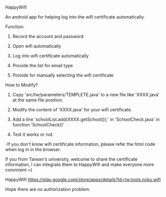 HappyWifi

An android app for helping log into the wifi certificate automatically.
 
Function:

1. Record the account and password

2. Open wifi automatically

3. Log into wifi certificate automatically

4. Provide the list for email type

5. Provide for manually selecting the wifi certificate


How to Modify?

1. Copy 'src/tw/parameters/TEMPLETE.java' to a new file like 'XXXX.java' at the same file position.

2. Modify the content of 'XXXX.java' for your wifi certificate.

3. Add a line 'schoolList.add(XXXX.getSchool());' in 'SchoolCheck.java' in function 'SchoolCheck()'

4. Test it works or not.

-If you don't know wifi certificate information, please refer the html code when log in in the browser.


If you from Taiwan's university,
welcome to share the certificate information, I can integrate them to HappyWifi and make everyone more convinient =)

HappyWifi
https://play.google.com/store/apps/details?id=tw.tools.ncku.wifi


Hope there are no authorization problem.
